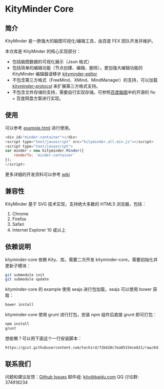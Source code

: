 KityMinder Core
==========

## 简介

KityMinder 是一款强大的脑图可视化/编辑工具，由百度 FEX 团队开发并维护。

本仓库是 KityMinder 的核心实现部分：

* 包括脑图数据的可视化展示（Json 格式）
* 包括简单的编辑功能（节点创建、编辑、删除）。更加强大编辑功能的 KityMinder 编辑器请移步 [kityminder-editor](https://github.com/fex-team/kityminder-editor)
* 不包含第三方格式（FreeMind、XMind、MindManager）的支持，可以加载 [kityminder-protocol](https://github.com/fex-team/kityminder-third-party-protocol) 来扩展第三方格式支持。
* 不包含文件存储的支持，需要自行实现存储。可参照[百度脑图](https://github.com/fex-team/naotu.baidu.com)中的开源的 fio + 百度网盘方案进行实现。

## 使用

可以参考 [example.html](example.html) 进行使用。

```js
<div id="minder-container"></div>
<script type="text/javascript" src="kityminder.all.min.js"></script>
<script type="text/javascript">
var minder = new kityminder.Minder({
	renderTo: 'minder-container'
});
</script>
```

更多详细的开发资料可以参考 [wiki](https://github.com/fex-team/kityminder-core/wiki)

## 兼容性

KityMinder 基于 SVG 技术实现，支持绝大多数的 HTML5 浏览器，包括：

1. Chrome
2. Firefox
3. Safari
4. Internet Explorer 10 或以上

## 依赖说明

kityminder-core 依赖 Kity、库。需要二次开发 kityminder-core，需要初始化并更新子模块：

```bash
git submodule init
git submodule update
```

kityminder-core 的 example 使用 seajs 进行包加载，seajs 可以使用 bower 获取：

```bash
bower install
```

kityminder-core 使用 grunt 进行打包，安装 npm 组件后直接 grunt 即可打包：

```bash
npm install
grunt
```

想偷懒？可以用下面这个一行安装脚本：

```bash
https://gist.githubusercontent.com/techird/72b420c7ea05154ce821/raw/6416f2709ce82a3a0d86a50763de1ce3ca7f3ca2/setup-km-core
```

## 联系我们

问题和建议反馈：[Github Issues](https://github.com/fex-team/kityminder-core/issues)
邮件组: kity@baidu.com
QQ 讨论群: 374918234
